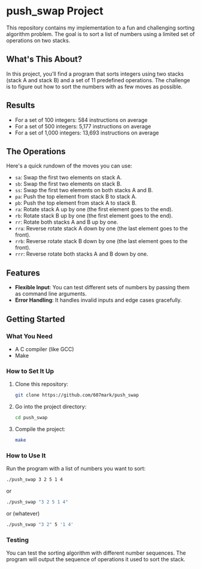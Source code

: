 # push_swap Project

This repository contains my implementation to a fun and challenging sorting algorithm problem. The goal is to sort a list of numbers using a limited set of operations on two stacks.

## What's This About?

In this project, you'll find a program that sorts integers using two stacks (stack A and stack B) and a set of 11 predefined operations. The challenge is to figure out how to sort the numbers with as few moves as possible.

## Results

- For a set of 100 integers: 584 instructions on average
- For a set of 500 integers: 5,177 instructions on average
- For a set of 1,000 integers: 13,693 instructions on average

## The Operations

Here's a quick rundown of the moves you can use:

- `sa`: Swap the first two elements on stack A.
- `sb`: Swap the first two elements on stack B.
- `ss`: Swap the first two elements on both stacks A and B.
- `pa`: Push the top element from stack B to stack A.
- `pb`: Push the top element from stack A to stack B.
- `ra`: Rotate stack A up by one (the first element goes to the end).
- `rb`: Rotate stack B up by one (the first element goes to the end).
- `rr`: Rotate both stacks A and B up by one.
- `rra`: Reverse rotate stack A down by one (the last element goes to the front).
- `rrb`: Reverse rotate stack B down by one (the last element goes to the front).
- `rrr`: Reverse rotate both stacks A and B down by one.

## Features

- **Flexible Input**: You can test different sets of numbers by passing them as command line arguments.
- **Error Handling**: It handles invalid inputs and edge cases gracefully.

## Getting Started

### What You Need

- A C compiler (like GCC)
- Make

### How to Set It Up

1. Clone this repository:
    ```sh
    git clone https://github.com/607mark/push_swap
    ```
2. Go into the project directory:
    ```sh
    cd push_swap
    ```
3. Compile the project:
    ```sh
    make
    ```

### How to Use It

Run the program with a list of numbers you want to sort:
```sh
./push_swap 3 2 5 1 4
```
or
```sh
./push_swap "3 2 5 1 4"
```
or (whatever)
```sh
./push_swap "3 2" 5 '1 4'
```
### Testing

You can test the sorting algorithm with different number sequences. The program will output the sequence of operations it used to sort the stack.


